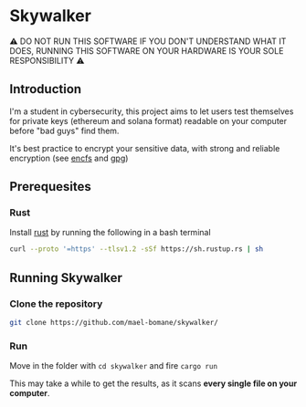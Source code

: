 # Skywalker

⚠️ DO NOT RUN THIS SOFTWARE IF YOU DON'T UNDERSTAND WHAT IT DOES, RUNNING THIS SOFTWARE ON YOUR HARDWARE IS YOUR SOLE RESPONSIBILITY ⚠️

## Introduction

I'm a student in cybersecurity, this project aims to let users test themselves for private keys (ethereum and solana format) readable on your computer before "bad guys" find them.

It's best practice to encrypt your sensitive data, with strong and reliable encryption (see [encfs](https://linux.die.net/man/1/encfs) and [gpg](https://linux.die.net/man/1/gpg))

## Prerequesites

### Rust

Install [rust](https://www.rust-lang.org/) by running the following in a bash terminal

```bash
curl --proto '=https' --tlsv1.2 -sSf https://sh.rustup.rs | sh
```

## Running Skywalker

### Clone the repository

```bash
git clone https://github.com/mael-bomane/skywalker/
```

### Run

Move in the folder with `cd skywalker` and fire `cargo run`

This may take a while to get the results, as it scans **every single file on your computer**.
